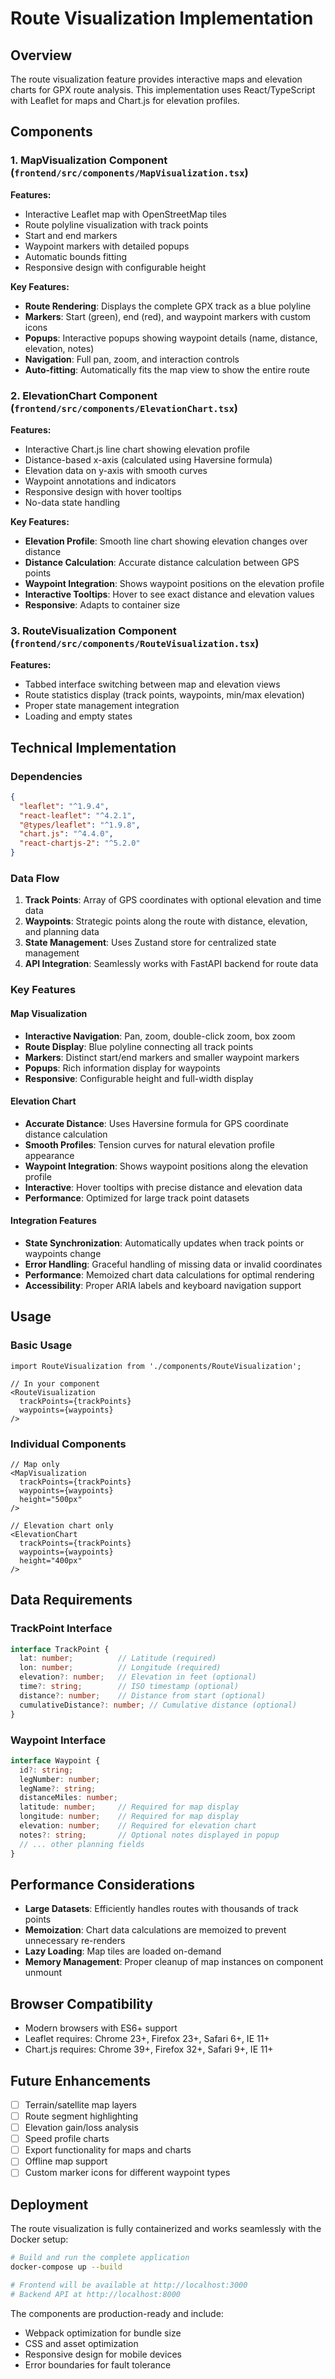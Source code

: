 # Route Visualization Implementation

## Overview

The route visualization feature provides interactive maps and elevation charts for GPX route analysis. This implementation uses React/TypeScript with Leaflet for maps and Chart.js for elevation profiles.

## Components

### 1. MapVisualization Component (`frontend/src/components/MapVisualization.tsx`)

**Features:**
- Interactive Leaflet map with OpenStreetMap tiles
- Route polyline visualization with track points
- Start and end markers
- Waypoint markers with detailed popups
- Automatic bounds fitting
- Responsive design with configurable height

**Key Features:**
- **Route Rendering**: Displays the complete GPX track as a blue polyline
- **Markers**: Start (green), end (red), and waypoint markers with custom icons
- **Popups**: Interactive popups showing waypoint details (name, distance, elevation, notes)
- **Navigation**: Full pan, zoom, and interaction controls
- **Auto-fitting**: Automatically fits the map view to show the entire route

### 2. ElevationChart Component (`frontend/src/components/ElevationChart.tsx`)

**Features:**
- Interactive Chart.js line chart showing elevation profile
- Distance-based x-axis (calculated using Haversine formula)
- Elevation data on y-axis with smooth curves
- Waypoint annotations and indicators
- Responsive design with hover tooltips
- No-data state handling

**Key Features:**
- **Elevation Profile**: Smooth line chart showing elevation changes over distance
- **Distance Calculation**: Accurate distance calculation between GPS points
- **Waypoint Integration**: Shows waypoint positions on the elevation profile
- **Interactive Tooltips**: Hover to see exact distance and elevation values
- **Responsive**: Adapts to container size

### 3. RouteVisualization Component (`frontend/src/components/RouteVisualization.tsx`)

**Features:**
- Tabbed interface switching between map and elevation views
- Route statistics display (track points, waypoints, min/max elevation)
- Proper state management integration
- Loading and empty states

## Technical Implementation

### Dependencies

```json
{
  "leaflet": "^1.9.4",
  "react-leaflet": "^4.2.1",
  "@types/leaflet": "^1.9.8",
  "chart.js": "^4.4.0",
  "react-chartjs-2": "^5.2.0"
}
```

### Data Flow

1. **Track Points**: Array of GPS coordinates with optional elevation and time data
2. **Waypoints**: Strategic points along the route with distance, elevation, and planning data
3. **State Management**: Uses Zustand store for centralized state management
4. **API Integration**: Seamlessly works with FastAPI backend for route data

### Key Features

#### Map Visualization
- **Interactive Navigation**: Pan, zoom, double-click zoom, box zoom
- **Route Display**: Blue polyline connecting all track points
- **Markers**: Distinct start/end markers and smaller waypoint markers
- **Popups**: Rich information display for waypoints
- **Responsive**: Configurable height and full-width display

#### Elevation Chart
- **Accurate Distance**: Uses Haversine formula for GPS coordinate distance calculation
- **Smooth Profiles**: Tension curves for natural elevation profile appearance
- **Waypoint Integration**: Shows waypoint positions along the elevation profile
- **Interactive**: Hover tooltips with precise distance and elevation data
- **Performance**: Optimized for large track point datasets

#### Integration Features
- **State Synchronization**: Automatically updates when track points or waypoints change
- **Error Handling**: Graceful handling of missing data or invalid coordinates
- **Performance**: Memoized chart data calculations for optimal rendering
- **Accessibility**: Proper ARIA labels and keyboard navigation support

## Usage

### Basic Usage

```tsx
import RouteVisualization from './components/RouteVisualization';

// In your component
<RouteVisualization 
  trackPoints={trackPoints} 
  waypoints={waypoints} 
/>
```

### Individual Components

```tsx
// Map only
<MapVisualization 
  trackPoints={trackPoints} 
  waypoints={waypoints}
  height="500px" 
/>

// Elevation chart only
<ElevationChart 
  trackPoints={trackPoints} 
  waypoints={waypoints}
  height="400px" 
/>
```

## Data Requirements

### TrackPoint Interface
```typescript
interface TrackPoint {
  lat: number;          // Latitude (required)
  lon: number;          // Longitude (required)
  elevation?: number;   // Elevation in feet (optional)
  time?: string;        // ISO timestamp (optional)
  distance?: number;    // Distance from start (optional)
  cumulativeDistance?: number; // Cumulative distance (optional)
}
```

### Waypoint Interface
```typescript
interface Waypoint {
  id?: string;
  legNumber: number;
  legName?: string;
  distanceMiles: number;
  latitude: number;     // Required for map display
  longitude: number;    // Required for map display
  elevation: number;    // Required for elevation chart
  notes?: string;       // Optional notes displayed in popup
  // ... other planning fields
}
```

## Performance Considerations

- **Large Datasets**: Efficiently handles routes with thousands of track points
- **Memoization**: Chart data calculations are memoized to prevent unnecessary re-renders
- **Lazy Loading**: Map tiles are loaded on-demand
- **Memory Management**: Proper cleanup of map instances on component unmount

## Browser Compatibility

- Modern browsers with ES6+ support
- Leaflet requires: Chrome 23+, Firefox 23+, Safari 6+, IE 11+
- Chart.js requires: Chrome 39+, Firefox 32+, Safari 9+, IE 11+

## Future Enhancements

- [ ] Terrain/satellite map layers
- [ ] Route segment highlighting
- [ ] Elevation gain/loss analysis
- [ ] Speed profile charts
- [ ] Export functionality for maps and charts
- [ ] Offline map support
- [ ] Custom marker icons for different waypoint types

## Deployment

The route visualization is fully containerized and works seamlessly with the Docker setup:

```bash
# Build and run the complete application
docker-compose up --build

# Frontend will be available at http://localhost:3000
# Backend API at http://localhost:8000
```

The components are production-ready and include:
- Webpack optimization for bundle size
- CSS and asset optimization
- Responsive design for mobile devices
- Error boundaries for fault tolerance 